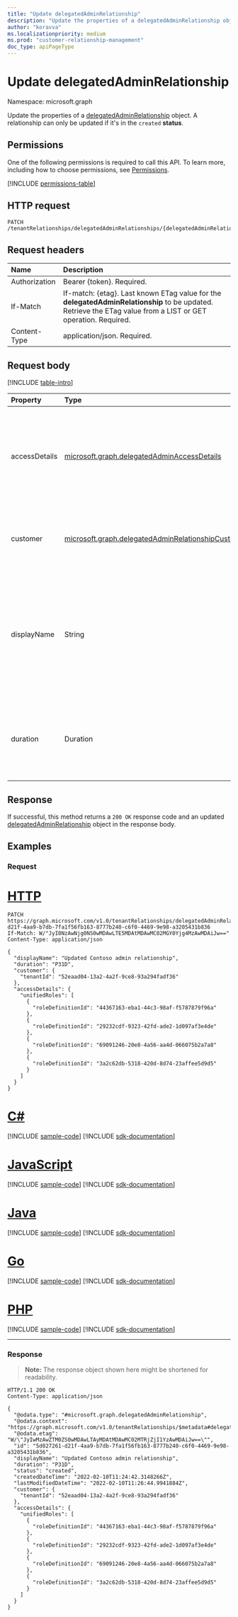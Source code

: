 ```yaml
---
title: "Update delegatedAdminRelationship"
description: "Update the properties of a delegatedAdminRelationship object."
author: "koravva"
ms.localizationpriority: medium
ms.prod: "customer-relationship-management"
doc_type: apiPageType
---
```


# Update delegatedAdminRelationship
Namespace: microsoft.graph

Update the properties of a [delegatedAdminRelationship](../resources/delegatedadminrelationship.md) object. A relationship can only be updated if it's in the `created` **status**.

## Permissions
One of the following permissions is required to call this API. To learn more, including how to choose permissions, see [Permissions](/graph/permissions-reference).

<!-- { "blockType": "permissions", "name": "delegatedadminrelationship_update" } -->
[!INCLUDE [permissions-table](../includes/permissions/delegatedadminrelationship-update-permissions.md)]

## HTTP request

<!-- {
  "blockType": "ignored"
}
-->
``` http
PATCH /tenantRelationships/delegatedAdminRelationships/{delegatedAdminRelationshipId}
```

## Request headers
|Name|Description|
|:---|:---|
|Authorization|Bearer {token}. Required.|
|If-Match|If-match: {etag}. Last known ETag value for the **delegatedAdminRelationship** to be updated. Retrieve the ETag value from a LIST or GET operation. Required.|
|Content-Type|application/json. Required.|

## Request body
[!INCLUDE [table-intro](../../includes/update-property-table-intro.md)]


|Property|Type|Description|
|:---|:---|:---|
|accessDetails|[microsoft.graph.delegatedAdminAccessDetails](../resources/delegatedadminaccessdetails.md)|The identifiers of the administrative roles that the partner requests or has access to in the customer tenant.|
|customer|[microsoft.graph.delegatedAdminRelationshipCustomerParticipant](../resources/delegatedadminrelationshipcustomerparticipant.md)|The display name and unique identifier of the customer of the relationship.|
|displayName|String|The display name of the relationship used for ease of identification. Must be unique across *all* delegated admin relationships of the partner.|
|duration|Duration|The duration of the relationship in ISO 8601 format. Must be a value between `P1D` and `P2Y` inclusive.|


## Response

If successful, this method returns a `200 OK` response code and an updated [delegatedAdminRelationship](../resources/delegatedadminrelationship.md) object in the response body.

## Examples

### Request

# [HTTP](#tab/http)
<!-- {
  "blockType": "request",
  "name": "update_delegatedadminrelationship",
  "sampleKeys": ["5d027261-d21f-4aa9-b7db-7fa1f56fb163-8777b240-c6f0-4469-9e98-a3205431b836"]
}
-->
``` http
PATCH https://graph.microsoft.com/v1.0/tenantRelationships/delegatedAdminRelationships/5d027261-d21f-4aa9-b7db-7fa1f56fb163-8777b240-c6f0-4469-9e98-a3205431b836
If-Match: W/"JyI0NzAwNjg0NS0wMDAwLTE5MDAtMDAwMC02MGY0Yjg4MzAwMDAiJw=="
Content-Type: application/json

{
  "displayName": "Updated Contoso admin relationship",
  "duration": "P31D",
  "customer": {
    "tenantId": "52eaad04-13a2-4a2f-9ce8-93a294fadf36"
  },
  "accessDetails": {
    "unifiedRoles": [
      {
        "roleDefinitionId": "44367163-eba1-44c3-98af-f5787879f96a"
      },
      {
        "roleDefinitionId": "29232cdf-9323-42fd-ade2-1d097af3e4de"
      },
      {
        "roleDefinitionId": "69091246-20e8-4a56-aa4d-066075b2a7a8"
      },
      {
        "roleDefinitionId": "3a2c62db-5318-420d-8d74-23affee5d9d5"
      }
    ]
  }
}
```

# [C#](#tab/csharp)
[!INCLUDE [sample-code](../includes/snippets/csharp/update-delegatedadminrelationship-csharp-snippets.md)]
[!INCLUDE [sdk-documentation](../includes/snippets/snippets-sdk-documentation-link.md)]

# [JavaScript](#tab/javascript)
[!INCLUDE [sample-code](../includes/snippets/javascript/update-delegatedadminrelationship-javascript-snippets.md)]
[!INCLUDE [sdk-documentation](../includes/snippets/snippets-sdk-documentation-link.md)]

# [Java](#tab/java)
[!INCLUDE [sample-code](../includes/snippets/java/update-delegatedadminrelationship-java-snippets.md)]
[!INCLUDE [sdk-documentation](../includes/snippets/snippets-sdk-documentation-link.md)]

# [Go](#tab/go)
[!INCLUDE [sample-code](../includes/snippets/go/update-delegatedadminrelationship-go-snippets.md)]
[!INCLUDE [sdk-documentation](../includes/snippets/snippets-sdk-documentation-link.md)]

# [PHP](#tab/php)
[!INCLUDE [sample-code](../includes/snippets/php/update-delegatedadminrelationship-php-snippets.md)]
[!INCLUDE [sdk-documentation](../includes/snippets/snippets-sdk-documentation-link.md)]

---

### Response
>**Note:** The response object shown here might be shortened for readability.
<!-- {
  "blockType": "response",
  "truncated": true,
  "@odata.type": "microsoft.graph.delegatedAdminRelationship"
}
-->
``` http
HTTP/1.1 200 OK
Content-Type: application/json

{
  "@odata.type": "#microsoft.graph.delegatedAdminRelationship",
  "@odata.context": "https://graph.microsoft.com/v1.0/tenantRelationships/$metadata#delegatedAdminRelationships/$entity",
  "@odata.etag": "W/\"JyIwMzAwZTM0ZS0wMDAwLTAyMDAtMDAwMC02MTRjZjI1YzAwMDAiJw==\"",
  "id": "5d027261-d21f-4aa9-b7db-7fa1f56fb163-8777b240-c6f0-4469-9e98-a3205431b836",
  "displayName": "Updated Contoso admin relationship",
  "duration": "P31D",
  "status": "created",
  "createdDateTime": "2022-02-10T11:24:42.3148266Z",
  "lastModifiedDateTime": "2022-02-10T11:26:44.9941884Z",
  "customer": {
    "tenantId": "52eaad04-13a2-4a2f-9ce8-93a294fadf36"
  },
  "accessDetails": {
    "unifiedRoles": [
      {
        "roleDefinitionId": "44367163-eba1-44c3-98af-f5787879f96a"
      },
      {
        "roleDefinitionId": "29232cdf-9323-42fd-ade2-1d097af3e4de"
      },
      {
        "roleDefinitionId": "69091246-20e8-4a56-aa4d-066075b2a7a8"
      },
      {
        "roleDefinitionId": "3a2c62db-5318-420d-8d74-23affee5d9d5"
      }
    ]
  }
}
```

